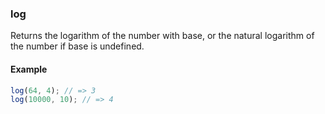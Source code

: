 ### log

Returns the logarithm of the number with base, or the natural logarithm of the number if base is undefined.

#### Example

```js
log(64, 4); // => 3
log(10000, 10); // => 4
```